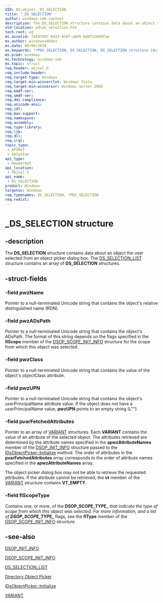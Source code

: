```yaml
---
UID: NS:objsel._DS_SELECTION
title: "_DS_SELECTION"
author: windows-sdk-content
description: The DS_SELECTION structure contains data about an object the user selected from an object picker dialog box. The DS_SELECTION_LIST structure contains an array of DS_SELECTION structures.
old-location: ad\ds_selection.htm
tech.root: ad
ms.assetid: 7a587997-0423-450f-a845-bddf12b69fae
ms.author: windowssdkdev
ms.date: 08/06/2018
ms.keywords: "*PDS_SELECTION, DS_SELECTION, DS_SELECTION structure [Active Directory], PDS_SELECTION, PDS_SELECTION structure pointer [Active Directory], _DS_SELECTION, _glines_ds_selection, ad.ds__selection, ad.ds_selection, objsel/DS_SELECTION, objsel/PDS_SELECTION"
ms.prod: windows
ms.technology: windows-sdk
ms.topic: struct
req.header: objsel.h
req.include-header: 
req.target-type: Windows
req.target-min-winverclnt: Windows Vista
req.target-min-winversvr: Windows Server 2008
req.kmdf-ver: 
req.umdf-ver: 
req.ddi-compliance: 
req.unicode-ansi: 
req.idl: 
req.max-support: 
req.namespace: 
req.assembly: 
req.type-library: 
req.lib: 
req.dll: 
req.irql: 
topic_type:
 - APIRef
 - kbSyntax
api_type:
 - HeaderDef
api_location:
 - Objsel.h
api_name:
 - DS_SELECTION
product: Windows
targetos: Windows
req.typenames: DS_SELECTION, *PDS_SELECTION
req.redist: 
---
```


# _DS_SELECTION structure


## -description


The <b>DS_SELECTION</b> structure contains data about an object the user selected from an object picker dialog box. The 
<a href="https://msdn.microsoft.com/15493b8c-014e-4e69-9e67-40b24d44606d">DS_SELECTION_LIST</a> structure contains an array of <b>DS_SELECTION</b> structures.


## -struct-fields




### -field pwzName

Pointer to a null-terminated Unicode string that contains the object's relative distinguished name (RDN).


### -field pwzADsPath

Pointer to a null-terminated Unicode string that contains the object's ADsPath. The format of this string depends on the flags specified in the <b>flScope</b> member of the 
<a href="https://msdn.microsoft.com/6262b520-1eee-48e0-b3af-636b66d78b3d">DSOP_SCOPE_INIT_INFO</a> structure for the scope from which this object was selected.


### -field pwzClass

Pointer to a null-terminated Unicode string that contains the value of the object's objectClass attribute.


### -field pwzUPN

Pointer to a null-terminated Unicode string that contains the object's userPrincipalName attribute value. If the object does not have a userPrincipalName value, <b>pwzUPN</b> points to an empty string (L"").


### -field pvarFetchedAttributes

Pointer to an array of 
<a href="https://msdn.microsoft.com/en-us/library/ms221627(v=VS.85).aspx">VARIANT</a> structures. Each <b>VARIANT</b> contains the value of an attribute of the selected object. The attributes retrieved are determined by the attribute names specified in the <b>apwzAttributeNames</b> member of the 
<a href="https://msdn.microsoft.com/6d070185-e0b6-4c24-9941-95bca2f33192">DSOP_INIT_INFO</a> structure passed to the 
<a href="https://msdn.microsoft.com/bcf4d283-6709-4425-a122-8f0808502b58">IDsObjectPicker::Initialize</a> method. The order of attributes in the <b>pvarFetchedAttributes</b> array corresponds to the order of attribute names specified in the <b>apwzAttributeNames</b> array.

The object picker dialog box may not be able to retrieve the requested attributes. If the attribute cannot be retrieved, the <b>vt</b> member of the <a href="https://msdn.microsoft.com/en-us/library/ms221627(v=VS.85).aspx">VARIANT</a> structure contains <b>VT_EMPTY</b>.


### -field flScopeType

Contains one, or more, of the <b>DSOP_SCOPE_TYPE_*</b> that indicate the type of  scope from which this object was selected.  For more information, and a list of <b>DSOP_SCOPE_TYPE_*</b> flags, see the <b>flType</b> member of the 
<a href="https://msdn.microsoft.com/6262b520-1eee-48e0-b3af-636b66d78b3d">DSOP_SCOPE_INIT_INFO</a> structure.


## -see-also




<a href="https://msdn.microsoft.com/6d070185-e0b6-4c24-9941-95bca2f33192">DSOP_INIT_INFO</a>



<a href="https://msdn.microsoft.com/6262b520-1eee-48e0-b3af-636b66d78b3d">DSOP_SCOPE_INIT_INFO</a>



<a href="https://msdn.microsoft.com/15493b8c-014e-4e69-9e67-40b24d44606d">DS_SELECTION_LIST</a>



<a href="https://msdn.microsoft.com/5b3e5d71-afd2-49db-b3a2-f9a49f0b2b3a">Directory Object Picker</a>



<a href="https://msdn.microsoft.com/bcf4d283-6709-4425-a122-8f0808502b58">IDsObjectPicker::Initialize</a>



<a href="https://msdn.microsoft.com/en-us/library/ms221627(v=VS.85).aspx">VARIANT</a>
 

 

